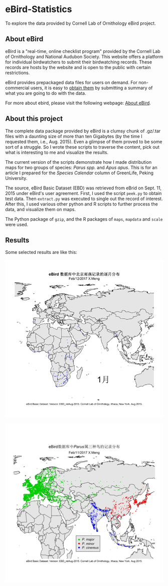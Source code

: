 # eBird-Statistics
To explore the data provided by Cornell Lab of Ornithology eBird project.

## About eBird
eBird is a "real-time, online checklist program" provided by the Cornell Lab of Ornithology and National Audubon Society. This website offers a platform for individual birdwatchers to submit their birdwatching records. These records are hosts by the website and is open to the public with certain restrictions.

eBird provides prepackaged data files for users on demand. For non-commercial users, it is easy to [obtain them](http://ebird.org/ebird/data/download) by submitting a summary of what you are going to do with the data.

For more about ebird, please visit the following webpage: [About eBird](http://ebird.org/content/ebird/about/).

## About this project
The complete data package provided by eBird is a clumsy chunk of .gz/.tar files with a daunting size of more than ten Gigabytes (by the time I requested them, i.e., Aug. 2015). Even a glimpse of them proved to be some sort of a struggle. So I wrote these scripts to traverse the content, pick out what is interesting to me and visualize the results.

The current version of the scripts demonstrate how I made distribution maps for two groups of species: *Parus spp.* and *Apus apus*. This is for an article I prepared for the *Species Calendar* column of GreenLife, Peking University.

The source, eBird Basic Dataset (EBD) was retrieved from eBrid on Sept. 11, 2015 under eBird's user agreement. First, I used the script `peek.py` to obtain test data. Then `extract.py` was executed to single out the record of interest. After this, I used various other python and R scripts to further process the data, and visualize them on maps.

The Python package of `gzip`, and the R packages of `maps`, `mapdata` and `scale` were used.

## Results
Some selected results are like this:

![Distribution of *Apus apus* by the months](https://raw.githubusercontent.com/MengXiangxi/eBird-Statistics/master/Apus/Adist_gif.gif)

![Distribution of *Parus spp.*](https://raw.githubusercontent.com/MengXiangxi/eBird-Statistics/master/Parurs/pdist.png)
